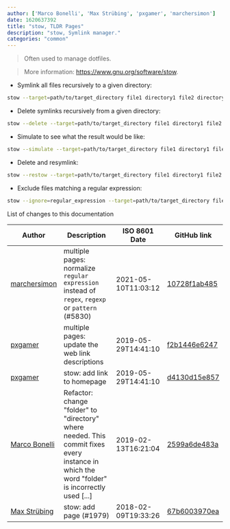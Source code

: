 ```yaml
---
author: ['Marco Bonelli', 'Max Strübing', 'pxgamer', 'marchersimon']
date: 1620637392
title: "stow, TLDR Pages"
description: "stow, Symlink manager."
categories: "common"
---
```

> Often used to manage dotfiles.

> More information: <https://www.gnu.org/software/stow>.

- Symlink all files recursively to a given directory:

```bash
stow --target=path/to/target_directory file1 directory1 file2 directory2
```

- Delete symlinks recursively from a given directory:

```bash
stow --delete --target=path/to/target_directory file1 directory1 file2 directory2
```

- Simulate to see what the result would be like:

```bash
stow --simulate --target=path/to/target_directory file1 directory1 file2 directory2
```

- Delete and resymlink:

```bash
stow --restow --target=path/to/target_directory file1 directory1 file2 directory2
```

- Exclude files matching a regular expression:

```bash
stow --ignore=regular_expression --target=path/to/target_directory file1 directory1 file2 directory2
```
List of changes to this documentation


Author | Description | ISO 8601 Date | GitHub link
------|-----|-----|-----
[marchersimon](mailto:50295997+marchersimon@users.noreply.github.com) | multiple pages: normalize `regular expression` instead of `regex`, `regexp` or `pattern` (#5830) | 2021-05-10T11:03:12 | [10728f1ab485](https://github.com/tldr-pages/tldr/commit/10728f1ab485957d66af3940a030b0fb77611fc0)
[pxgamer](mailto:owzie123@gmail.com) | multiple pages: update the web link descriptions | 2019-05-29T14:41:10 | [f2b1446e6247](https://github.com/tldr-pages/tldr/commit/f2b1446e6247d3e794ee6577dee0c867dfc9af26)
[pxgamer](mailto:owzie123@gmail.com) | stow: add link to homepage | 2019-05-29T14:41:10 | [d4130d15e857](https://github.com/tldr-pages/tldr/commit/d4130d15e857f798344cad45448b50fb7199c362)
[Marco Bonelli](mailto:mb5.marcob@gmail.com) | Refactor: change "folder" to "directory" where needed. This commit fixes every instance in which the word "folder" is incorrectly used [...] | 2019-02-13T16:21:04 | [2599a6de483a](https://github.com/tldr-pages/tldr/commit/2599a6de483a70601ab17b29e0f18a5a8bdcaa12)
[Max Strübing](mailto:mxstrbng@gmail.com) | stow: add page (#1979) | 2018-02-09T19:33:26 | [67b6003970ea](https://github.com/tldr-pages/tldr/commit/67b6003970eaea04a502daf3e71b19646a6bd58a)

